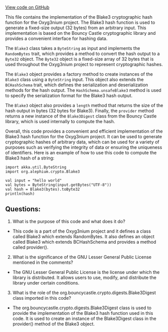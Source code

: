 [View code on GitHub](https://github.com/alephium/alephium/crypto/src/main/scala/org/alephium/crypto/Blake3.scala)

This file contains the implementation of the Blake3 cryptographic hash function for the Oxyg3nium project. The Blake3 hash function is used to generate a fixed-size output (32 bytes) from an arbitrary input. This implementation is based on the Bouncy Castle cryptographic library and provides a convenient interface for hashing data.

The `Blake3` class takes a `ByteString` as input and implements the `RandomBytes` trait, which provides a method to convert the hash output to a `Byte32` object. The `Byte32` object is a fixed-size array of 32 bytes that is used throughout the Oxyg3nium project to represent cryptographic hashes.

The `Blake3` object provides a factory method to create instances of the `Blake3` class using a `ByteString` input. This object also extends the `BCHashSchema` trait, which defines the serialization and deserialization methods for the hash output. The `HashSchema.unsafeBlake3` method is used to specify the serialization format for the Blake3 hash output.

The `Blake3` object also provides a `length` method that returns the size of the hash output in bytes (32 bytes for Blake3). Finally, the `provider` method returns a new instance of the `Blake3Digest` class from the Bouncy Castle library, which is used internally to compute the hash.

Overall, this code provides a convenient and efficient implementation of the Blake3 hash function for the Oxyg3nium project. It can be used to generate cryptographic hashes of arbitrary data, which can be used for a variety of purposes such as verifying the integrity of data or ensuring the uniqueness of identifiers. Here is an example of how to use this code to compute the Blake3 hash of a string:

```
import akka.util.ByteString
import org.alephium.crypto.Blake3

val input = "hello world"
val bytes = ByteString(input.getBytes("UTF-8"))
val hash = Blake3(bytes).toByte32
println(hash)
```
## Questions: 
 1. What is the purpose of this code and what does it do?
- This code is a part of the Oxyg3nium project and it defines a class called Blake3 which extends RandomBytes. It also defines an object called Blake3 which extends BCHashSchema and provides a method called provider().

2. What is the significance of the GNU Lesser General Public License mentioned in the comments?
- The GNU Lesser General Public License is the license under which the library is distributed. It allows users to use, modify, and distribute the library under certain conditions.

3. What is the role of the org.bouncycastle.crypto.digests.Blake3Digest class imported in this code?
- The org.bouncycastle.crypto.digests.Blake3Digest class is used to provide the implementation of the Blake3 hash function used in this code. It is used to create an instance of the Blake3Digest class in the provider() method of the Blake3 object.